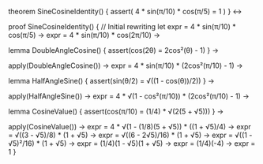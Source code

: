 theorem SineCosineIdentity() {
  assert(
    4 * sin(π/10) * cos(π/5) = 1
  )
} ↔

proof SineCosineIdentity() {
  // Initial rewriting
  let expr = 4 * sin(π/10) * cos(π/5) →
  expr = 4 * sin(π/10) * cos(2π/10) →
  
  lemma DoubleAngleCosine() {
    assert(cos(2θ) = 2cos²(θ) - 1)
  } →
  
  apply(DoubleAngleCosine()) →
  expr = 4 * sin(π/10) * (2cos²(π/10) - 1) →
  
  lemma HalfAngleSine() {
    assert(sin(θ/2) = √((1 - cos(θ))/2))
  } →
  
  apply(HalfAngleSine()) →
  expr = 4 * √(1 - cos²(π/10)) * (2cos²(π/10) - 1) →
  
  lemma CosineValue() {
    assert(cos(π/10) = (1/4) * √(2(5 + √5)))
  } →
  
  apply(CosineValue()) →
  expr = 4 * √(1 - (1/8)(5 + √5)) * ((1 + √5)/4) →
  expr = √((3 - √5)/8) * (1 + √5) →
  expr = √((6 - 2√5)/16) * (1 + √5) →
  expr = √((1 - √5)²/16) * (1 + √5) →
  expr = (1/4)(1 - √5)(1 + √5) →
  expr = (1/4)(-4) →
  expr = 1
}